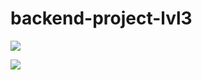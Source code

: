 # backend-project-lvl3

<a href="https://codeclimate.com/github/georg3103/backend-project-lvl3/maintainability"><img src="https://api.codeclimate.com/v1/badges/96e601e5617e001ebb82/maintainability" /></a>

<a href="https://codeclimate.com/github/georg3103/backend-project-lvl3/test_coverage"><img src="https://api.codeclimate.com/v1/badges/96e601e5617e001ebb82/test_coverage" /></a>
